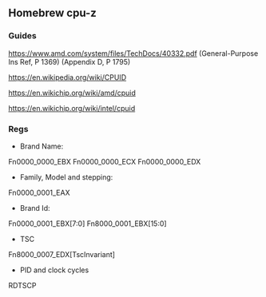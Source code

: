 ## Homebrew cpu-z
### Guides

https://www.amd.com/system/files/TechDocs/40332.pdf (General-Purpose Ins Ref, P 1369) (Appendix D, P 1795)

https://en.wikipedia.org/wiki/CPUID

https://en.wikichip.org/wiki/amd/cpuid

https://en.wikichip.org/wiki/intel/cpuid

### Regs
- Brand Name:

Fn0000_0000_EBX Fn0000_0000_ECX Fn0000_0000_EDX

- Family, Model and stepping:

Fn0000_0001_EAX

- Brand Id:

Fn0000_0001_EBX[7:0]
Fn8000_0001_EBX[15:0]

- TSC

 Fn8000_0007_EDX[TscInvariant]

- PID and clock cycles

RDTSCP
